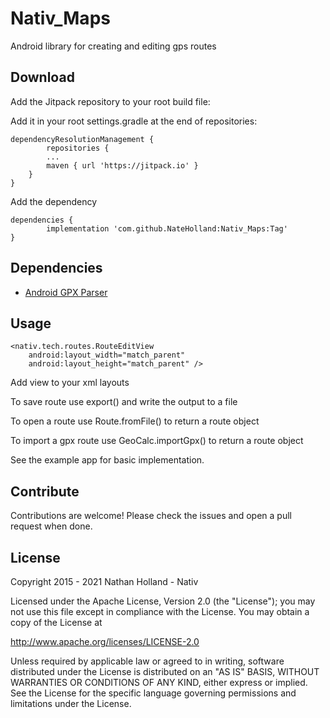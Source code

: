 # Nativ_Maps
Android library for creating and editing gps routes

## Download
Add the Jitpack repository to your root build file:

Add it in your root settings.gradle at the end of repositories:

	dependencyResolutionManagement {
    		repositories {
			...
			maven { url 'https://jitpack.io' }
		}
	}

Add the dependency

	dependencies {
	        implementation 'com.github.NateHolland:Nativ_Maps:Tag'
	}
	
## Dependencies

* [Android GPX Parser](https://github.com/ticofab/android-gpx-parser)

## Usage

	<nativ.tech.routes.RouteEditView
        android:layout_width="match_parent"
        android:layout_height="match_parent" />

	
Add view to your xml layouts

To save route use export() and write the output to a file

To open a route use Route.fromFile() to return a route object

To import a gpx route use GeoCalc.importGpx() to return a route object

See the example app for basic implementation.

## Contribute
Contributions are welcome! Please check the issues and open a pull request when done.

## License
Copyright 2015 - 2021 Nathan Holland - Nativ

Licensed under the Apache License, Version 2.0 (the "License");
you may not use this file except in compliance with the License.
You may obtain a copy of the License at

   http://www.apache.org/licenses/LICENSE-2.0

Unless required by applicable law or agreed to in writing, software
distributed under the License is distributed on an "AS IS" BASIS,
WITHOUT WARRANTIES OR CONDITIONS OF ANY KIND, either express or implied.
See the License for the specific language governing permissions and
limitations under the License.
